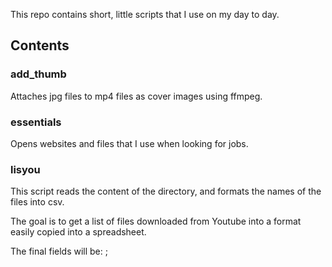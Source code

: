 This repo contains short, little scripts that I use on my day to day.

## Contents

### add_thumb
Attaches jpg files to mp4 files as cover images using ffmpeg.

### essentials
Opens websites and files that I use when looking for jobs.

### lisyou
This script reads the content of the directory,
and formats the names of the files into csv.

The goal is to get a list of files downloaded from Youtube
into a format easily copied into a spreadsheet.

The final fields will be:
<channel>;<title>;<file extension>

### listfiles
I wrote this short script to quickly dump all the
free Springer books (freed during COVID19 pandemia)
into my 'Mediateca' database.

This script reads the content of the directory;
for each directory, lists the files in it,
modifies the listing to the format I use to
register books in my 'Mediateca' database,
writes the formatted list in a text file,
and continues with the next directory.

### mapit
This one is copied from 'Automate the Boring Stuff' by Al Sweigart.
Opens Google Maps
$ mapit [address]
The address can be stored in the clipboard.

### pblog
Uses pandoc to transform a Markdown document
into an html document.

### README
This document.

### sincroniza_stick
Syncs UOC-master's documents between USB pendrive and my laptops.

### t25
Timer with music alarm.

### zip_comic
Compresses all directories into the working directory
to independent zip files.